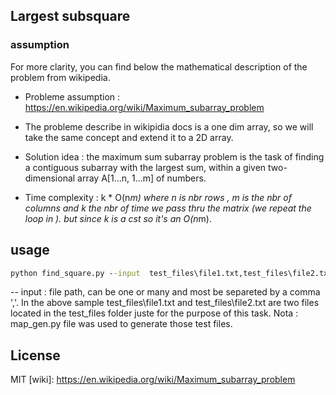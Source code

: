 ## Largest subsquare 

### assumption 
For more clarity, you can find below the mathematical description of the problem from wikipedia. 

* Probleme assumption :  https://en.wikipedia.org/wiki/Maximum_subarray_problem

* The probleme describe in wikipidia docs is a one dim array, so we will take the same concept and 
extend it to a 2D array.

* Solution idea : the maximum sum subarray problem is the task of finding a contiguous 
subarray with the largest sum, within a given two-dimensional array A[1...n, 1...m] of numbers. 

* Time complexity  : k * O(n*m) where  n is nbr rows , m is the nbr of columns and k the nbr of 
time we pass thru the matrix (we repeat the loop in ). but since k is a cst so it's an O(n*m).


## usage 
```cmd
python find_square.py --input  test_files\file1.txt,test_files\file2.txt 
```
-- input  : file path, can be one or many and most be separeted by a comma ','.
In the above sample test_files\file1.txt and test_files\file2.txt are two files located in the test_files folder juste for the purpose of this task. 
Nota : map_gen.py file was used to generate those test files.
## License

MIT
[wiki]: https://en.wikipedia.org/wiki/Maximum_subarray_problem
